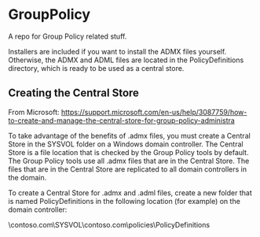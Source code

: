 # GroupPolicy

A repo for Group Policy related stuff.

Installers are included if you want to install the ADMX files yourself. Otherwise, the ADMX and ADML files are located in the PolicyDefinitions directory, which is ready to be used as a central store.

## Creating the Central Store

From Microsoft: https://support.microsoft.com/en-us/help/3087759/how-to-create-and-manage-the-central-store-for-group-policy-administra

To take advantage of the benefits of .admx files, you must create a Central Store in the SYSVOL folder on a Windows domain controller. The Central Store is a file location that is checked by the Group Policy tools by default. The Group Policy tools use all .admx files that are in the Central Store. The files that are in the Central Store are replicated to all domain controllers in the domain.

To create a Central Store for .admx and .adml files, create a new folder that is named PolicyDefinitions in the following location (for example) on the domain controller:

\\contoso.com\SYSVOL\contoso.com\policies\PolicyDefinitions
